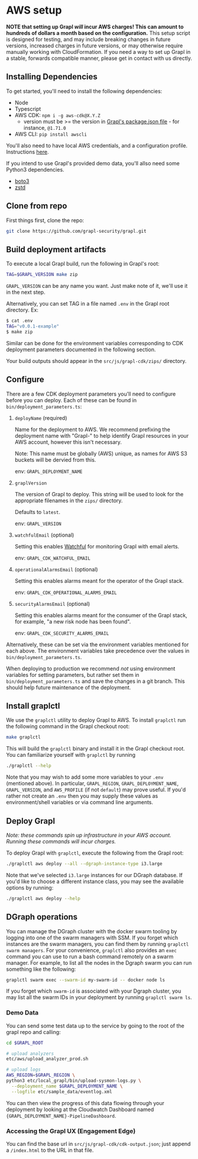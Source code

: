 # AWS setup

**NOTE that setting up Grapl *will* incur AWS charges! This can amount to hundreds of dollars a month based on the configuration.**
This setup script is designed for testing, and may include breaking changes in future versions, increased charges in future versions, or may otherwise require manually working with CloudFormation.
If you need a way to set up Grapl in a stable, forwards compatible manner, please get in contact with us directly.

## Installing Dependencies

To get started, you'll need to install the following dependencies:

- Node
- Typescript
- AWS CDK: `npm i -g aws-cdk@X.Y.Z`
  - version must be >= the version in [Grapl's package.json file](https://github.com/grapl-security/grapl/blob/main/src/js/grapl-cdk/package.json) - for instance, `@1.71.0`
- AWS CLI: `pip install awscli`

You'll also need to have local AWS credentials, and a configuration profile. Instructions [here](https://docs.aws.amazon.com/cli/latest/userguide/cli-chap-configure.html).

If you intend to use Grapl's provided demo data, you'll allso need some Python3 dependencies.
- [boto3](https://github.com/boto/boto3)
- [zstd](https://pypi.org/project/zstd/)


## Clone from repo

First things first, clone the repo:
```bash
git clone https://github.com/grapl-security/grapl.git
```

## Build deployment artifacts

To execute a local Grapl build, run the following in Grapl's root:

```bash
TAG=$GRAPL_VERSION make zip
```

`GRAPL_VERSION` can be any name you want. Just make note of it, we'll
use it in the next step.

Alternatively, you can set TAG in a file named `.env` in the Grapl root directory. Ex:

```bash
$ cat .env
TAG="v0.0.1-example"
$ make zip
```

Similar can be done for the environment variables corresponding to CDK
deployment parameters documented in the following section.

Your build outputs should appear in the `src/js/grapl-cdk/zips/` directory.

## Configure

There are a few CDK deployment parameters you'll need to configure before you can deploy.
Each of these can be found in `bin/deployment_parameters.ts`:

1. `deployName` (required)

    Name for the deployment to AWS. We recommend prefixing the
    deployment name with "Grapl-" to help identify Grapl resources in
    your AWS account, however this isn't necessary.

    Note: This name must be globally (AWS) unique, as names for AWS S3
    buckets will be dervied from this.

    env: `GRAPL_DEPLOYMENT_NAME`

2. `graplVersion`

    The version of Grapl to deploy. This string will be used to look
    for the appropriate filenames in the `zips/` directory.

    Defaults to `latest`.

    env: `GRAPL_VERSION`

3. `watchfulEmail` (optional)

    Setting this enables [Watchful](https://github.com/eladb/cdk-watchful) for
    monitoring Grapl with email alerts.

    env: `GRAPL_CDK_WATCHFUL_EMAIL`

4. `operationalAlarmsEmail` (optional)

    Setting this enables alarms meant for the operator of the Grapl stack.

    env: `GRAPL_CDK_OPERATIONAL_ALARMS_EMAIL`

5. `securityAlarmsEmail` (optional)

    Setting this enables alarms meant for the consumer of the Grapl
    stack, for example, "a new risk node has been found".

    env: `GRAPL_CDK_SECURITY_ALARMS_EMAIL`

Alternatively, these can be set via the environment variables
mentioned for each above. The environment variables take precedence
over the values in `bin/deployment_parameters.ts`.

When deploying to production we recommend *not* using environment
variables for setting parameters, but rather set them in
`bin/deployment_parameters.ts` and save the changes in a git
branch. This should help future maintenance of the deployment.

## Install graplctl

We use the `graplctl` utility to deploy Grapl to AWS. To install
`graplctl` run the following command in the Grapl checkout root:

``` bash
make graplctl
```

This will build the `graplctl` binary and install it in the Grapl
checkout root. You can familiarize yourself with `graplctl` by running

``` bash
./graplctl --help
```

Note that you may wish to add some more variables to your `.env`
(mentioned above). In particular, `GRAPL_REGION`,
`GRAPL_DEPLOYMENT_NAME`, `GRAPL_VERSION`, and `AWS_PROFILE` (if not
`default`) may prove useful. If you'd rather not create an `.env` then
you may supply these values as environment/shell variables or via
command line arguments.

## Deploy Grapl

*Note: these commands spin up infrastructure in your AWS
account. Running these commands will incur charges.*

To deploy Grapl with `graplctl`, execute the following from the Grapl
root:

```bash
./graplctl aws deploy --all --dgraph-instance-type i3.large
```

Note that we've selected `i3.large` instances for our DGraph
database. If you'd like to choose a different instance class, you may
see the available options by running:

``` bash
./graplctl aws deploy --help
```

## DGraph operations

You can manage the DGraph cluster with the docker swarm tooling by
logging into one of the swarm managers with SSM. If you forget which
instances are the swarm managers, you can find them by running
`graplctl swarm managers`. For your convenience, `graplctl` also
provides an `exec` command you can use to run a bash command remotely
on a swarm manager. For example, to list all the nodes in the Dgraph
swarm you can run something like the following:

``` bash
graplctl swarm exec --swarm-id my-swarm-id -- docker node ls
```

If you forget which `swarm-id` is associated with your Dgraph cluster,
you may list all the swarm IDs in your deployment by running `graplctl
swarm ls`.

### Demo Data

You can send some test data up to the service by going to the root of
the grapl repo and calling:

```bash
cd $GRAPL_ROOT

# upload analyzers
etc/aws/upload_analyzer_prod.sh

# upload logs
AWS_REGION=$GRAPL_REGION \
python3 etc/local_grapl/bin/upload-sysmon-logs.py \
  --deployment_name $GRAPL_DEPLOYMENT_NAME \
  --logfile etc/sample_data/eventlog.xml
```

You can then view the progress of this data flowing through your
deployment by looking at the Cloudwatch Dashboard named
`{GRAPL_DEPLOYMENT_NAME}-PipelineDashboard`.

### Accessing the Grapl UX (Engagement Edge)

You can find the base url in `src/js/grapl-cdk/cdk-output.json`; just
append a `/index.html` to the URL in that file.
